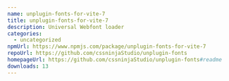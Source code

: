 ```yaml
---
name: unplugin-fonts-for-vite-7
title: unplugin-fonts-for-vite-7
description: Universal Webfont loader
categories:
  - uncategorized
npmUrl: https://www.npmjs.com/package/unplugin-fonts-for-vite-7
repoUrl: https://github.com/cssninjaStudio/unplugin-fonts
homepageUrl: https://github.com/cssninjaStudio/unplugin-fonts#readme
downloads: 13
---
```

